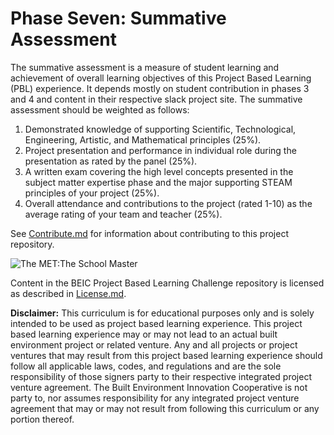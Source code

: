 # Phase Seven: Summative Assessment

The summative assessment is a measure of student learning and achievement of overall learning objectives of this Project Based Learning (PBL) experience. It depends mostly on student contribution in phases 3 and 4 and content in their respective slack project site.  The summative assessment should be weighted as follows:

1. Demonstrated knowledge of supporting Scientific, Technological, Engineering, Artistic, and Mathematical principles (25%).
2. Project presentation and performance in individual role during the presentation as rated by the panel (25%).
3. A written exam covering the high level concepts presented in the subject matter expertise phase and the major supporting STEAM principles of your project (25%).
4. Overall attendance and contributions to the project (rated 1-10) as the average rating of your team and teacher (25%).

See [Contribute.md](https://github.com/BEICBIM/BEICPBLChallenge/blob/master/Contribute.md) for information about contributing to this project repository.

![The MET:The School Master](http://images.metmuseum.org/CRDImages/dp/original/DP818278.jpg)

Content in the BEIC Project Based Learning Challenge repository is licensed as described in [License.md](https://github.com/BEICBIM/BEICPBLChallenge/blob/master/License.md).

**Disclaimer:** This curriculum is for educational purposes only and is solely intended to be used as project based learning experience.  This project based learning experience may or may not lead to an actual built environment project or related venture.  Any and all projects or project ventures that may result from this project based learning experience should follow all applicable laws, codes, and regulations and are the sole responsibility of those signers party to their respective integrated project venture agreement.  The Built Environment Innovation Cooperative is not party to, nor assumes responsibility for any integrated project venture agreement that may or may not result from following this curriculum or any portion thereof.
